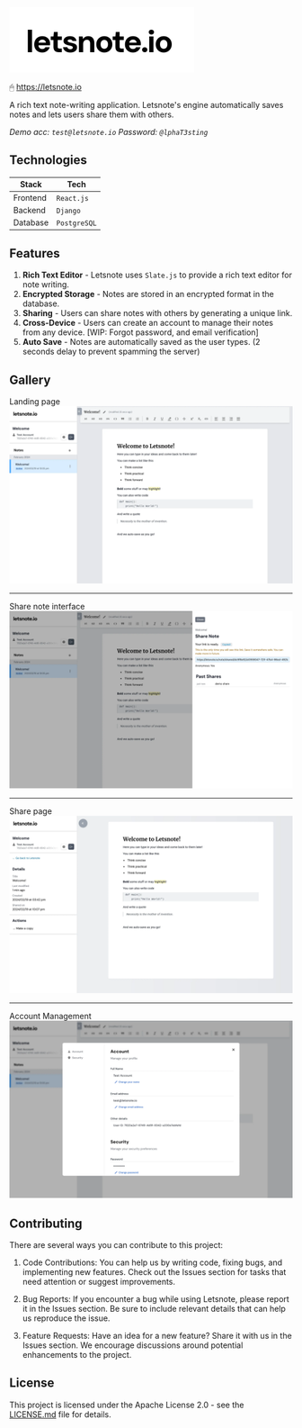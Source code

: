[![Letsnote.io](press/logo/logo_simple.png)](https://letsnote.io)

🖱 <https://letsnote.io>

A rich text note-writing application. Letsnote's engine automatically saves notes and lets users share them with others.

_Demo acc: `test@letsnote.io`
Password: `@lphaT3sting`_

## Technologies

| Stack    | Tech         |
| -------- | ------------ |
| Frontend | `React.js`   |
| Backend  | `Django`     |
| Database | `PostgreSQL` |

## Features

1. **Rich Text Editor** - Letsnote uses `Slate.js` to provide a rich text editor for note writing.
2. **Encrypted Storage** - Notes are stored in an encrypted format in the database.
3. **Sharing** - Users can share notes with others by generating a unique link.
4. **Cross-Device** - Users can create an account to manage their notes from any device. [WIP: Forgot password, and email verification]
5. **Auto Save** - Notes are automatically saved as the user types. (2 seconds delay to prevent spamming the server)

## Gallery

Landing page
![Letsnote.io](press/screenshots/shot_1.webp)

---

Share note interface
![Letsnote.io](press/screenshots/shot_3.webp)

---

Share page
![Letsnote.io](press/screenshots/shot_4.webp)

---

Account Management
![Letsnote.io](press/screenshots/shot_2.webp)

## Contributing

There are several ways you can contribute to this project:

1. Code Contributions: You can help us by writing code, fixing bugs, and implementing new features. Check out the Issues section for tasks that need attention or suggest improvements.

2. Bug Reports: If you encounter a bug while using Letsnote, please report it in the Issues section. Be sure to include relevant details that can help us reproduce the issue.

3. Feature Requests: Have an idea for a new feature? Share it with us in the Issues section. We encourage discussions around potential enhancements to the project.

## License

This project is licensed under the Apache License 2.0 - see the [LICENSE.md](LICENSE.md) file for details.
